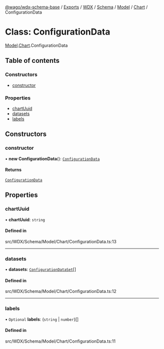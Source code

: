 [@wago/wdx-schema-base](../README.md) / [Exports](../modules.md) / [WDX](../modules/WDX.md) / [Schema](../modules/WDX.Schema.md) / [Model](../modules/WDX.Schema.Model.md) / [Chart](../modules/WDX.Schema.Model.Chart.md) / ConfigurationData

# Class: ConfigurationData

[Model](../modules/WDX.Schema.Model.md).[Chart](../modules/WDX.Schema.Model.Chart.md).ConfigurationData

## Table of contents

### Constructors

- [constructor](WDX.Schema.Model.Chart.ConfigurationData.md#constructor)

### Properties

- [chartUuid](WDX.Schema.Model.Chart.ConfigurationData.md#chartuuid)
- [datasets](WDX.Schema.Model.Chart.ConfigurationData.md#datasets)
- [labels](WDX.Schema.Model.Chart.ConfigurationData.md#labels)

## Constructors

### constructor

• **new ConfigurationData**(): [`ConfigurationData`](WDX.Schema.Model.Chart.ConfigurationData.md)

#### Returns

[`ConfigurationData`](WDX.Schema.Model.Chart.ConfigurationData.md)

## Properties

### chartUuid

• **chartUuid**: `string`

#### Defined in

src/WDX/Schema/Model/Chart/ConfigurationData.ts:13

___

### datasets

• **datasets**: [`ConfigurationDataSet`](WDX.Schema.Model.Chart.ConfigurationDataSet.md)[]

#### Defined in

src/WDX/Schema/Model/Chart/ConfigurationData.ts:12

___

### labels

• `Optional` **labels**: (`string` \| `number`)[]

#### Defined in

src/WDX/Schema/Model/Chart/ConfigurationData.ts:11
